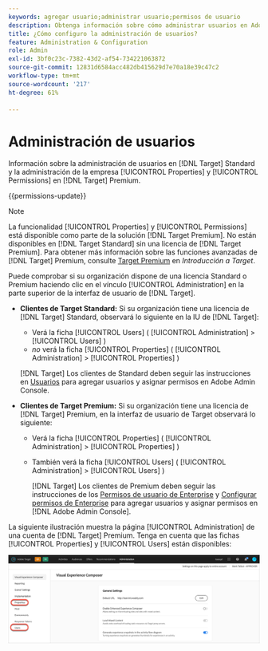 ```yaml
---
keywords: agregar usuario;administrar usuario;permisos de usuario
description: Obtenga información sobre cómo administrar usuarios en Adobe  [!DNL Target]  Standard y sobre la administración de propiedades y permisos empresariales en Adobe  [!DNL Target]  Premium.
title: ¿Cómo configuro la administración de usuarios?
feature: Administration & Configuration
role: Admin
exl-id: 3bf0c23c-7382-43d2-af54-734221063872
source-git-commit: 12831d6584acc482db415629d7e70a18e39c47c2
workflow-type: tm+mt
source-wordcount: '217'
ht-degree: 61%

---
```


# Administración de usuarios

Información sobre la administración de usuarios en [!DNL Target] Standard y la administración de la empresa [!UICONTROL Properties] y [!UICONTROL Permissions] en [!DNL Target] Premium.

{{permissions-update}}

>[!NOTE]
>
>La funcionalidad [!UICONTROL Properties] y [!UICONTROL Permissions] está disponible como parte de la solución [!DNL Target Premium]. No están disponibles en [!DNL Target Standard] sin una licencia de [!DNL Target Premium]. Para obtener más información sobre las funciones avanzadas de [!DNL Target] Premium, consulte [Target Premium](/help/main/c-intro/intro.md#premium) en *Introducción a Target*.

Puede comprobar si su organización dispone de una licencia Standard o Premium haciendo clic en el vínculo [!UICONTROL Administration] en la parte superior de la interfaz de usuario de [!DNL Target].

* **Clientes de Target Standard:** Si su organización tiene una licencia de [!DNL Target] Standard, observará lo siguiente en la IU de [!DNL Target]:

   * Verá la ficha [!UICONTROL Users] ( [!UICONTROL Administration] > [!UICONTROL Users] )
   * *no* verá la ficha [!UICONTROL Properties] ( [!UICONTROL Administration] > [!UICONTROL Properties] )

  [!DNL Target] Los clientes de Standard deben seguir las instrucciones en [Usuarios](/help/main/administrating-target/c-user-management/c-user-management/user-management.md) para agregar usuarios y asignar permisos en Adobe Admin Console.

* **Clientes de Target Premium:** Si su organización tiene una licencia de [!DNL Target] Premium, en la interfaz de usuario de Target observará lo siguiente:

   * Verá la ficha [!UICONTROL Properties] ( [!UICONTROL Administration] > [!UICONTROL Properties] )
   * También verá la ficha [!UICONTROL Users] ( [!UICONTROL Administration] > [!UICONTROL Users] )

     [!DNL Target] Los clientes de Premium deben seguir las instrucciones de los [Permisos de usuario de Enterprise](/help/main/administrating-target/c-user-management/property-channel/property-channel.md#concept_E396B16FA2024ADBA27BC056138F9838) y [Configurar permisos de Enterprise](/help/main/administrating-target/c-user-management/property-channel/properties-overview.md#concept_22F2855DBF0D4754B9460F5D68749C71) para agregar usuarios y asignar permisos en [!DNL Adobe Admin Console].

La siguiente ilustración muestra la página [!UICONTROL Administration] de una cuenta de [!DNL Target] Premium. Tenga en cuenta que las fichas [!UICONTROL Properties] y [!UICONTROL Users] están disponibles:

![Pestaña Administración](/help/main/administrating-target/assets/premium.png)
